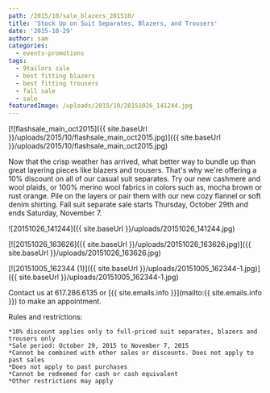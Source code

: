 ```yaml
---
path: /2015/10/sale_blazers_201510/
title: 'Stock Up on Suit Separates, Blazers, and Trousers'
date: '2015-10-29'
author: sam
categories:
  - events-promotions
tags:
  - 9tailors sale
  - best fitting blazers
  - best fitting trousers
  - fall sale
  - sale
featuredImage: /uploads/2015/10/20151026_141244.jpg
---
```

[![flashsale_main_oct2015]({{ site.baseUrl }}/uploads/2015/10/flashsale_main_oct2015.jpg)]({{ site.baseUrl }}/uploads/2015/10/flashsale_main_oct2015.jpg)

Now that the crisp weather has arrived, what better way to bundle up than great layering pieces like blazers and trousers. That's why we're offering a 10% discount on all of our casual suit separates. Try our new cashmere and wool plaids, or 100% merino wool fabrics in colors such as, mocha brown or rust orange. Pile on the layers or pair them with our new cozy flannel or soft denim shirting. Fall suit separate sale starts Thursday, October 29th and ends Saturday, November 7.

![20151026_141244]({{ site.baseUrl }}/uploads/20151026_141244.jpg)

[![20151026_163626]({{ site.baseUrl }}/uploads/20151026_163626.jpg)]({{ site.baseUrl }}/uploads/20151026_163626.jpg)

[![20151005_162344 (1)]({{ site.baseUrl }}/uploads/20151005_162344-1.jpg)]({{ site.baseUrl }}/uploads/20151005_162344-1.jpg)

Contact us at 617.286.6135 or [{{ site.emails.info }}](mailto:{{ site.emails.info }}) to make an appointment.

Rules and restrictions:

	*10% discount applies only to full-priced suit separates, blazers and trousers only
	*Sale period: October 29, 2015 to November 7, 2015
	*Cannot be combined with other sales or discounts. Does not apply to past sales
	*Does not apply to past purchases
	*Cannot be redeemed for cash or cash equivalent
	*Other restrictions may apply